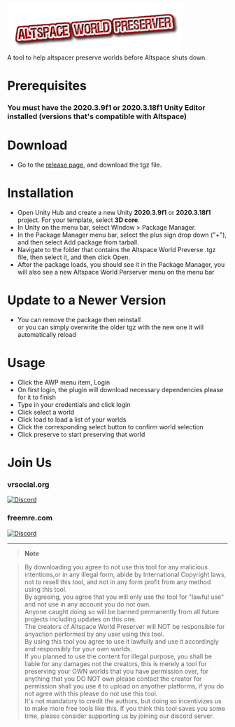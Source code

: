 ![](awp.png)  
A tool to help altspacer preserve worlds before Altspace shuts down.  
# Prerequisites
### **You must have the 2020.3.9f1 or 2020.3.18f1 Unity Editor installed (versions that's compatible with Altspace)**
# Download
- Go to the [release page](https://github.com/The-Free-MRE-Foundation/awp/releases), and download the tgz file.
# Installation
- Open Unity Hub and create a new Unity **2020.3.9f1** or **2020.3.18f1** project. For your template, select **3D core**.
- In Unity on the menu bar, select Window > Package Manager.
- In the Package Manager menu bar, select the plus sign drop down ("+"), and then select Add package from tarball.
- Navigate to the folder that contains the Altspace World Preverse .tgz file, then select it, and then click Open.
- After the package loads, you should see it in the Package Manager, you will also see a new Altspace World Perserver menu on the menu bar
# Update to a Newer Version
- You can remove the package then reinstall  
or you can simply overwrite the older tgz with the new one it will automatically reload
# Usage
- Click the AWP menu item, Login
- On first login, the plugin will download necessary dependencies please for it to finish
- Type in your credentials and click login
- Click select a world
- Click load to load a list of your worlds
- Click the corresponding select button to confirm world selection
- Click preserve to start preserving that world
# Join Us
### vrsocial.org  
[![Discord](https://img.shields.io/badge/Discord-%23CC2222.svg?style=for-the-badge&logo=discord&logoColor=white)](https://discord.gg/7DPWRYNWuC)
### freemre.com
[![Discord](https://img.shields.io/badge/Discord-%230078D7.svg?style=for-the-badge&logo=discord&logoColor=white)](https://discord.gg/yStWGYcgKJ)

---
> **Note**  

> By downloading you agree to not use this tool for any malicious intentions,or in any illegal form, abide by International Copyright laws, not to resell this tool, and not in any form profit from any method using this tool.  
By agreeing, you agree that you will only use the tool for "lawful use" and not use in any account you do not own.  
Anyone caught doing so will be banned permanently from all future projects including updates on this one.  
The creators of Altspace World Preserver will NOT be responsible for anyaction performed by any user using this tool.  
By using this tool you agree to use it lawfully and use it accordingly and responsibly for your own worlds.  
If you planned to use the content for illegal purpose, you shall be liable for any damages not the creators, this is merely a tool for preserving your OWN worlds that you have permission over, for anything that you DO NOT own please contact the creator for permission shall you use it to upload on anyother platforms, if you do not agree with this please do not use this tool.  
It's not mandatory to credit the authors, but doing so incentivizes us to make more free tools like this.  If you think this tool saves you some time, please consider supporting us by joining our discord server.
